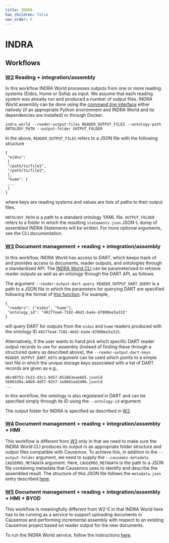 ```yaml
---
title: INDRA
has_children: false
nav_order: 6
---
```

# INDRA

## Workflows

<a id="w2"></a>
### [W2](index.html#w2) Reading + integration/assembly

In this workflow INDRA World processes outputs from one or more reading systems
(Eidos, Hume or Sofia) as input. We assume that each reading system was
already run and produced a number of output files. INDRA World assembly can be
done using the [command line interface](https://github.com/indralab/indra_world#command-line-interface)
either natively (if an appropriate Python environment and INDRA World and its
dependencies are installed) or through Docker.

```
indra_world --reader-output-files READER_OUTPUT_FILES --ontology-path ONTOLOGY_PATH --output-folder OUTPUT_FOLDER
```

In the above, `READER_OUTPUT_FILES` refers to a JSON file with the following
structure
```
{
 "eidos":
 [
 "/path/to/file1",
 "/path/to/file2",
 ],
 "hume": [
 ...
 ]
}
```
where keys are reading systems and values are lists of paths to their output
files.

`ONTOLOGY_PATH` is a path to a standard ontology YAML file.
`OUTPUT_FOLDER` refers to a folder in which the resulting `statements.json`
JSON-L dump of assembled INDRA Statements will be written. For more optional
arguments, see the CLI documentation.

<a id="w3"></a>
### [W3](index.html#w3) Document management + reading + integration/assembly

In this workflow, INDRA World has access to DART, which keeps track of and provides
access to documents, reader outputs, and ontologies through a standardized
API. The [INDRA World CLI](https://github.com/indralab/indra_world#command-line-interface) can be parameterized to retrieve reader outputs as well as
an ontology through the DART API, as follows.

The argument `--reader-output-dart-query READER_OUTPUT_DART_QUERY` is
a path to a JSON file in which the parameters for querying DART are
specified following the format of [this function](https://indra-world.readthedocs.io/en/latest/modules/sources/dart.html#indra_world.sources.dart.client.DartClient.get_reader_output_records). For example,

```
{
 "readers": ["eidos", "hume"],
 "ontology_id": "49277ea4-7182-46d2-ba4e-87800ee5a315"
}
```
will query DART for outputs from the `eidos` and `hume` readers produced
with the ontology ID `49277ea4-7182-46d2-ba4e-87800ee5a315`.

Alternatively, if the user wants to hand pick which specific DART reader output
records to use for assembly (instead of finding these through a structured
query as described above), the `--reader-output-dart-keys READER_OUTPUT_DART_KEYS`
argument can be used which points to a simple text file in which the unique storage
keys associated with a list of DART records are given as e.g., 

```
d6c90753-fe23-43c1-9457-8518b3eaeb65.jsonld
5b901d9a-44b9-4d57-9257-1e0881ed2d06.jsonld
...
```

In this workflow, the ontology is also registered in DART and can be specified
simply through its ID using the `--ontology-id` argument.

The output folder for INDRA is specified as described in [W2](index.html#w2).

<a id="w4"></a>
### [W4](index.html#w4) Document management + reading + integration/assembly + HMI

This workflow is different from [W3](index.html#w3) only in that we need to
make sure the INDRA World CLI produces its output in an appropriate folder structure and
output files compatible with Causemos. To achieve this, in addition to the 
`--output-folder` argument, we need to supply the `--causemos-metadata CAUSEMOS_METADATA`
argument. Here, `CAUSEMOS_METADATA` is the path to a JSON file containing
metadata that Causemos uses to identify and describe the assembled result.
The structure of this JSON file follows the `metadata.json` entry described
[here](https://indra-world.readthedocs.io/en/latest/service.html#structure-of-each-corpus).

<a id="w5"></a>
### [W5](index.html#w5) Document management + reading + integration/assembly + HMI + BYOD

This workflow is meaningfully different from W2-5 in that INDRA World here has
to be running as a service to support uploading documents in Causemos
and performing incremental assembly with respect to an existing Causemos
project based on reader output for the new documents.

To run the INDRA World service, follow the instructions [here](https://github.com/indralab/indra_world/tree/master/docker#dockerized-indra-world-service).
